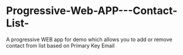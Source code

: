 # Progressive-Web-APP---Contact-List-
A progressive WEB app for demo which allows you to add or remove contact from list based on Primary Key Email  
